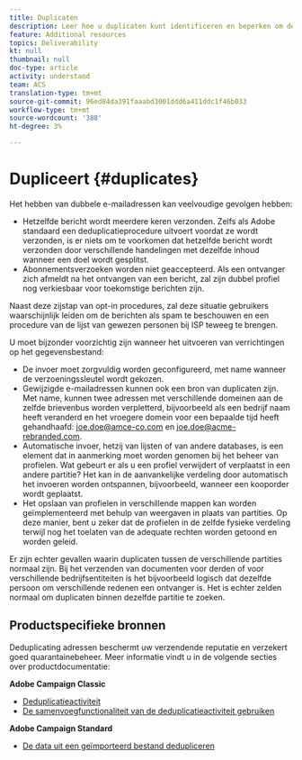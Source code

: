 ```yaml
---
title: Duplicaten
description: Leer hoe u duplicaten kunt identificeren en beperken om de leesbaarheid te verbeteren.
feature: Additional resources
topics: Deliverability
kt: null
thumbnail: null
doc-type: article
activity: understand
team: ACS
translation-type: tm+mt
source-git-commit: 96ed84da391faaabd3001ddd6a411ddc1f46b033
workflow-type: tm+mt
source-wordcount: '388'
ht-degree: 3%

---
```



# Dupliceert {#duplicates}

Het hebben van dubbele e-mailadressen kan veelvoudige gevolgen hebben:

* Hetzelfde bericht wordt meerdere keren verzonden. Zelfs als Adobe standaard een deduplicatieprocedure uitvoert voordat ze wordt verzonden, is er niets om te voorkomen dat hetzelfde bericht wordt verzonden door verschillende handelingen met dezelfde inhoud wanneer een doel wordt gesplitst.
* Abonnementsverzoeken worden niet geaccepteerd. Als een ontvanger zich afmeldt na het ontvangen van een bericht, zal zijn dubbel profiel nog verkiesbaar voor toekomstige berichten zijn.

Naast deze zijstap van opt-in procedures, zal deze situatie gebruikers waarschijnlijk leiden om de berichten als spam te beschouwen en een procedure van de lijst van gewezen personen bij ISP teweeg te brengen.

U moet bijzonder voorzichtig zijn wanneer het uitvoeren van verrichtingen op het gegevensbestand:

* De invoer moet zorgvuldig worden geconfigureerd, met name wanneer de verzoeningssleutel wordt gekozen.
* Gewijzigde e-mailadressen kunnen ook een bron van duplicaten zijn. Met name, kunnen twee adressen met verschillende domeinen aan de zelfde brievenbus worden verpletterd, bijvoorbeeld als een bedrijf naam heeft veranderd en het vroegere domein voor een bepaalde tijd heeft gehandhaafd: joe.doe@amce-co.com en joe.doe@acme-rebranded.com.
* Automatische invoer, hetzij van lijsten of van andere databases, is een element dat in aanmerking moet worden genomen bij het beheer van profielen. Wat gebeurt er als u een profiel verwijdert of verplaatst in een andere partitie? Het kan in de aanvankelijke verdeling door automatisch het invoeren worden ontspannen, bijvoorbeeld, wanneer een kooporder wordt geplaatst.
* Het opslaan van profielen in verschillende mappen kan worden geïmplementeerd met behulp van weergaven in plaats van partities. Op deze manier, bent u zeker dat de profielen in de zelfde fysieke verdeling terwijl nog het toelaten van de adequate rechten worden getoond en worden geleid.

Er zijn echter gevallen waarin duplicaten tussen de verschillende partities normaal zijn. Bij het verzenden van documenten voor derden of voor verschillende bedrijfsentiteiten is het bijvoorbeeld logisch dat dezelfde persoon om verschillende redenen een ontvanger is. Het is echter zelden normaal om duplicaten binnen dezelfde partitie te zoeken.

## Productspecifieke bronnen

Deduplicating adressen beschermt uw verzendende reputatie en verzekert goed quarantainebeheer. Meer informatie vindt u in de volgende secties over productdocumentatie:

**Adobe Campaign Classic**

* [Deduplicatieactiviteit](https://experienceleague.adobe.com/docs/campaign-classic/using/automating-with-workflows/targeting-activities/deduplication.html)
* [De samenvoegfunctionaliteit van de deduplicatieactiviteit gebruiken](https://experienceleague.adobe.com/docs/campaign-classic/using/automating-with-workflows/use-cases/data-management/deduplication-merge.html)

**Adobe Campaign Standard**

* [De data uit een geïmporteerd bestand dedupliceren](https://experienceleague.adobe.com/docs/campaign-standard/using/managing-processes-and-data/workflow-use-case/data-management/deduplicating-data-imported-file.html)